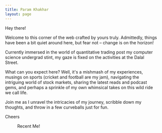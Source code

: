 ```yaml
---
title: Param Khakhar
layout: page
---
```


Hey there!

Welcome to this corner of the web crafted by yours truly. Admittedly, things have been a bit quiet around here, but fear not – change is on the horizon!

Currently immersed in the world of quantitative trading post my computer science undergrad stint, my gaze is fixed on the activities at the Dalal Street.

What can you expect here? Well, it's a mishmash of my experiences, musings on sports (cricket and football are my jam), navigating the intriguing world of stock markets, sharing the latest reads and podcast gems, and perhaps a sprinkle of my own whimsical takes on this wild ride we call life.

Join me as I unravel the intricacies of my journey, scribble down my thoughts, and throw in a few curveballs just for fun.

Cheers

<figure class="align-center">
  <a href="#"><img src="{{ '/images/IMG_20211227_133725.jpg' | absolute_url }}" alt=""></a>
  <figcaption>Recent Me!</figcaption>
</figure> 
